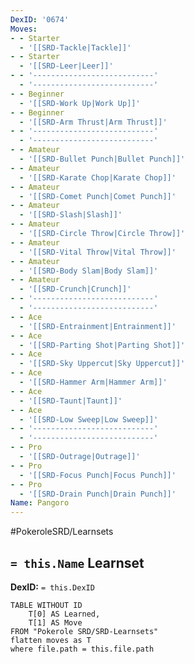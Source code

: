 ```yaml
---
DexID: '0674'
Moves:
- - Starter
  - '[[SRD-Tackle|Tackle]]'
- - Starter
  - '[[SRD-Leer|Leer]]'
- - '---------------------------'
  - '---------------------------'
- - Beginner
  - '[[SRD-Work Up|Work Up]]'
- - Beginner
  - '[[SRD-Arm Thrust|Arm Thrust]]'
- - '---------------------------'
  - '---------------------------'
- - Amateur
  - '[[SRD-Bullet Punch|Bullet Punch]]'
- - Amateur
  - '[[SRD-Karate Chop|Karate Chop]]'
- - Amateur
  - '[[SRD-Comet Punch|Comet Punch]]'
- - Amateur
  - '[[SRD-Slash|Slash]]'
- - Amateur
  - '[[SRD-Circle Throw|Circle Throw]]'
- - Amateur
  - '[[SRD-Vital Throw|Vital Throw]]'
- - Amateur
  - '[[SRD-Body Slam|Body Slam]]'
- - Amateur
  - '[[SRD-Crunch|Crunch]]'
- - '---------------------------'
  - '---------------------------'
- - Ace
  - '[[SRD-Entrainment|Entrainment]]'
- - Ace
  - '[[SRD-Parting Shot|Parting Shot]]'
- - Ace
  - '[[SRD-Sky Uppercut|Sky Uppercut]]'
- - Ace
  - '[[SRD-Hammer Arm|Hammer Arm]]'
- - Ace
  - '[[SRD-Taunt|Taunt]]'
- - Ace
  - '[[SRD-Low Sweep|Low Sweep]]'
- - '---------------------------'
  - '---------------------------'
- - Pro
  - '[[SRD-Outrage|Outrage]]'
- - Pro
  - '[[SRD-Focus Punch|Focus Punch]]'
- - Pro
  - '[[SRD-Drain Punch|Drain Punch]]'
Name: Pangoro
---
```


#PokeroleSRD/Learnsets

## `= this.Name` Learnset

**DexID:** `= this.DexID`

```dataview
TABLE WITHOUT ID
    T[0] AS Learned,
    T[1] AS Move
FROM "Pokerole SRD/SRD-Learnsets"
flatten moves as T
where file.path = this.file.path
```
